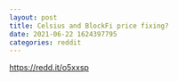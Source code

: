 ```yaml
--- 
layout: post 
title: Celsius and BlockFi price fixing? 
date: 2021-06-22 1624397795 
categories: reddit 
--- 
```

https://redd.it/o5xxsp